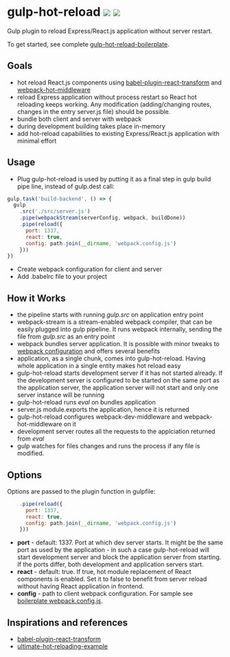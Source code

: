gulp-hot-reload [![](http://img.shields.io/npm/dm/gulp-hot-reload.svg?style=flat)](https://www.npmjs.org/package/gulp-hot-reload) [![](http://img.shields.io/npm/v/gulp-hot-reload.svg?style=flat)](https://www.npmjs.org/package/gulp-hot-reload)
==============

Gulp plugin to reload Express/React.js application without server restart.

To get started, see complete [gulp-hot-reload-boilerplate](https://github.com/getjs/gulp-hot-reload-boilerplate).

## Goals
- hot reload React.js components using [babel-plugin-react-transform](https://github.com/gaearon/babel-plugin-react-transform) and [webpack-hot-middleware](https://github.com/glenjamin/webpack-hot-middleware)
- reload Express application without process restart so React hot reloading keeps working. Any modification (adding/changing
routes, changes in the entry server.js file) should be possible.
- bundle both client and server with webpack
- during development building takes place in-memory
- add hot-reload capabilities to existing Express/React.js application with minimal effort

## Usage

- Plug gulp-hot-reload is used by putting it as a final step in gulp build pipe line, instead of gulp.dest call:

```javascript
gulp.task('build-backend', () => {
  gulp
    .src('./src/server.js')
    .pipe(webpackStream(serverConfig, webpack, buildDone))
    .pipe(reload({
      port: 1337,
      react: true,
      config: path.join(__dirname, 'webpack.config.js')
    }))
})
```

- Create webpack configuration for client and server
- Add .babelrc file to your project

## How it Works

- the pipeline starts with running *gulp.src* on application entry point
- webpack-stream is a stream-enabled webpack compiler, that can be easily plugged into gulp pipeline. It runs webpack internally, sending the file from *gulp.src* as an entry point 
- webpack bundles server application. It is possible with minor tweaks to [webpack configuration](https://github.com/getjs/gulp-hot-reload-boilerplate/blob/master/README.md#webpackserverconfigjs) and offers several benefits
- application, as a single chunk, comes into gulp-hot-reload. Having whole application in a single entity makes hot reload easy
- gulp-hot-reload starts development server if it has not started already. If the development server is configured to be started on the same port as the application server, the application server will not start and only one server instance will be running
- gulp-hot-reload runs *eval* on bundles application
- server.js module.exports the application, hence it is returned
- gulp-hot-reload configures webpack-dev-middleware and webpack-hot-middleware on it
- development server routes all the requests to the applciation returned from *eval*
- gulp watches for files changes and runs the process if any file is modified.

## Options

Options are passed to the plugin function in gulpfile:

```javascript
    .pipe(reload({
      port: 1337,
      react: true,
      config: path.join(__dirname, 'webpack.config.js')
    }))
```

- **port** - default: 1337. Port at which dev server starts. It might be the same port as used by the application - in such a case gulp-hot-reload will start development server and block the application server from starting. If the ports differ, both development and application servers start.
- **react** - default: true. If true, hot module replacement of React components is enabled. Set it to false to benefit from server reload without having React application in frontend.
- **config** - path to client webpack configuration. For sample see [boilerplate webpack.config.js](https://github.com/getjs/gulp-hot-reload-boilerplate/blob/master/webpack.config.js).

## Inspirations and references
- [babel-plugin-react-transform](https://github.com/gaearon/babel-plugin-react-transform)
- [ultimate-hot-reloading-example](https://github.com/glenjamin/ultimate-hot-reloading-example)
